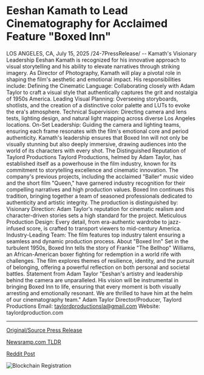 # Eeshan Kamath to Lead Cinematography for Acclaimed Feature "Boxed Inn"

LOS ANGELES, CA, July 15, 2025 /24-7PressRelease/ -- Kamath's Visionary Leadership   Eeshan Kamath is recognized for his innovative approach to visual storytelling and his ability to elevate narratives through striking imagery. As Director of Photography, Kamath will play a pivotal role in shaping the film's aesthetic and emotional impact. His responsibilities include:  Defining the Cinematic Language: Collaborating closely with Adam Taylor to craft a visual style that authentically captures the grit and nostalgia of 1950s America.  Leading Visual Planning: Overseeing storyboards, shotlists, and the creation of a distinctive color palette and LUTs to evoke the era's atmosphere.  Technical Supervision: Directing camera and lens tests, lighting design, and natural light mapping across diverse Los Angeles locations.  On-Set Leadership: Guiding the camera and lighting teams, ensuring each frame resonates with the film's emotional core and period authenticity.  Kamath's leadership ensures that Boxed Inn will not only be visually stunning but also deeply immersive, drawing audiences into the world of its characters with every shot.  The Distinguished Reputation of Taylord Productions  Taylord Productions, helmed by Adam Taylor, has established itself as a powerhouse in the film industry, known for its commitment to storytelling excellence and cinematic innovation. The company's previous projects, including the acclaimed "Baller" music video and the short film "Queen," have garnered industry recognition for their compelling narratives and high production values.  Boxed Inn continues this tradition, bringing together a team of seasoned professionals dedicated to authenticity and artistic integrity. The production is distinguished by:  Visionary Direction: Adam Taylor's reputation for cinematic realism and character-driven stories sets a high standard for the project.  Meticulous Production Design: Every detail, from era-authentic wardrobe to jazz-infused score, is crafted to transport viewers to mid-century America.  Industry-Leading Team: The film features top industry talent ensuring a seamless and dynamic production process.  About "Boxed Inn" Set in the turbulent 1950s, Boxed Inn tells the story of Frankie "The Bellhop" Williams, an African-American boxer fighting for redemption in a world rife with challenges. The film explores themes of resilience, identity, and the pursuit of belonging, offering a powerful reflection on both personal and societal battles.  Statement from Adam Taylor "Eeshan's artistry and leadership behind the camera are unparalleled. His vision will be instrumental in bringing Boxed Inn to life, ensuring that every moment is both visually arresting and emotionally resonant. We are thrilled to have him at the helm of our cinematography team."  Adam Taylor Director/Producer, Taylord Productions Email: taylordproductionsla@gmail.com Website: taylordproduction.com 

---

[Original/Source Press Release](https://www.24-7pressrelease.com/press-release/524850/eeshan-kamath-to-lead-cinematography-for-acclaimed-feature-boxed-inn)
                    

[Newsramp.com TLDR](https://newsramp.com/curated-news/eeshan-kamath-to-elevate-boxed-inn-with-visionary-cinematography/0cc976ef16f09c2a8d57b2d91d6656fa) 

 



[Reddit Post](https://www.reddit.com/r/Lifestyle_Culture/comments/1m0bek4/eeshan_kamath_to_elevate_boxed_inn_with_visionary/) 



![Blockchain Registration](https://cdn.newsramp.app/24-7PressRelease/qrcode/257/15/quayxR6A.webp)